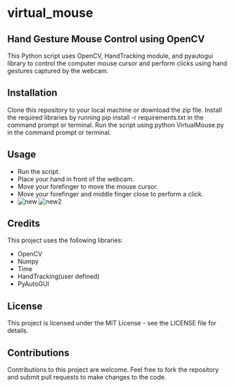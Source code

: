 # virtual_mouse
## Hand Gesture Mouse Control using OpenCV
This Python script uses OpenCV, HandTracking module, and pyautogui library to control the computer mouse cursor and perform clicks using hand gestures captured by the webcam.

## Installation
Clone this repository to your local machine or download the zip file.
Install the required libraries by running pip install -r requirements.txt in the command prompt or terminal.
Run the script using python VirtualMouse.py in the command prompt or terminal.
## Usage
- Run the script.
- Place your hand in front of the webcam.
- Move your forefinger to move the mouse cursor.
- Move your forefinger and middle finger close to perform a click.
- ![new](https://user-images.githubusercontent.com/119312314/235586159-5ac95480-6145-4105-b931-e9bc51ac2582.png)
![new2](https://user-images.githubusercontent.com/119312314/235586191-f0b1fdfd-1ae9-4600-80ac-8a304ff3dbac.png)
## Credits
This project uses the following libraries:

- OpenCV
- Numpy
- Time
- HandTracking(user defined)
- PyAutoGUI
## License
This project is licensed under the MIT License - see the LICENSE file for details.

## Contributions
Contributions to this project are welcome. Feel free to fork the repository and submit pull requests to make changes to the code.

